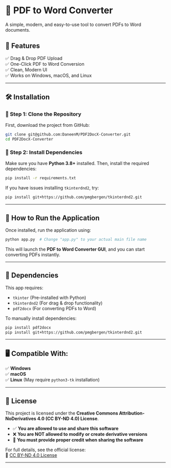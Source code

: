 # 📄 PDF to Word Converter

A simple, modern, and easy-to-use tool to convert PDFs to Word documents.

## 🚀 Features
✅ Drag & Drop PDF Upload  
✅ One-Click PDF to Word Conversion  
✅ Clean, Modern UI  
✅ Works on Windows, macOS, and Linux  

---

## 🛠️ Installation

### 🔹 Step 1: Clone the Repository
First, download the project from GitHub:
```bash
git clone git@github.com:DaneenM/PDF2DocX-Converter.git
cd PDF2DocX-Converter
```

### 🔹 Step 2: Install Dependencies
Make sure you have **Python 3.8+** installed. Then, install the required dependencies:
```bash
pip install -r requirements.txt
```

If you have issues installing `tkinterdnd2`, try:
```bash
pip install git+https://github.com/pmgbergen/tkinterdnd2.git
```

---

## 🎯 How to Run the Application

Once installed, run the application using:
```bash
python app.py  # Change "app.py" to your actual main file name
```

This will launch the **PDF to Word Converter GUI**, and you can start converting PDFs instantly.

---

## 🔧 Dependencies

This app requires:

- `tkinter` (Pre-installed with Python)
- `tkinterdnd2` (For drag & drop functionality)
- `pdf2docx` (For converting PDFs to Word)

To manually install dependencies:
```bash
pip install pdf2docx
pip install git+https://github.com/pmgbergen/tkinterdnd2.git
```

---

## 🖥️ Compatible With:
✅ **Windows**  
✅ **macOS**  
✅ **Linux** (May require `python3-tk` installation)  

---

## 📜 License
This project is licensed under the **Creative Commons Attribution-NoDerivatives 4.0 (CC BY-ND 4.0) License**.  

- ✅ **You are allowed to use and share this software**  
- ❌ **You are NOT allowed to modify or create derivative versions**  
- 📌 **You must provide proper credit when sharing the software**  

For full details, see the official license:  
🔗 [CC BY-ND 4.0 License](https://creativecommons.org/licenses/by-nd/4.0/)

---
